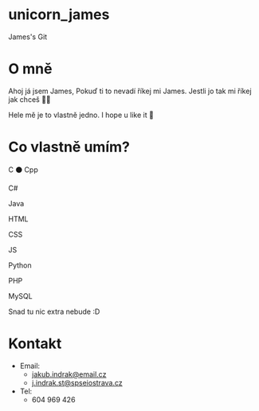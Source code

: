 # unicorn_james
 James's Git


# O mně
Ahoj já jsem James, Pokuď ti to nevadí říkej mi James.
Jestli jo tak mi říkej jak chceš 🤷‍♂️

Hele mě je to vlastně jedno. I hope u like it 🌝

# Co vlastně umím?

C
:black_circle:
Cpp

C#

Java

HTML

CSS

JS

Python

PHP

MySQL




Snad tu nic extra nebude :D

# Kontakt
*   Email: 
    *   jakub.indrak@email.cz
    *   j.indrak.st@spseiostrava.cz
*   Tel:
    *   604 969 426
